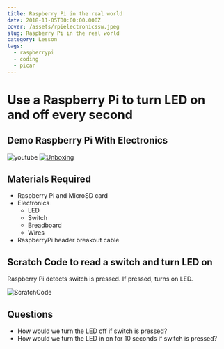```yaml
---
title: Raspberry Pi in the real world
date: 2018-11-05T00:00:00.000Z
cover: /assets/rpielectronicssw.jpeg
slug: Raspberry Pi in the real world
category: Lesson
tags:
  - raspberrypi
  - coding
  - picar
---
```

# Use a Raspberry Pi to turn LED on and off every second


## Demo Raspberry Pi With Electronics

![youtube ](/assets/youtube.png)
[![Unboxing](/assets/rpielectronicssw.jpeg)](https://www.youtube.com/watch?v=hjdwwKf-8KA&t)

## Materials Required

* Raspberry Pi and MicroSD card
* Electronics
  * LED
  * Switch
  * Breadboard
  * Wires
* RaspberryPi header breakout cable

## Scratch Code to read a switch and turn LED on

Raspberry Pi detects switch is pressed. 
If pressed, turns on LED.



![ScratchCode](/assets/rpielectronicsswitch.png)

## Questions

* How would we turn the LED off if switch is pressed?
* How would we turn the LED in on for 10 seconds if switch is pressed?
